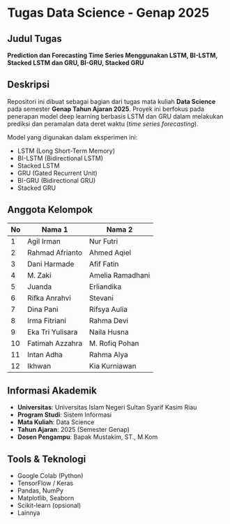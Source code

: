 # Tugas Data Science - Genap 2025

## Judul Tugas
**Prediction dan Forecasting Time Series Menggunakan LSTM, BI-LSTM, Stacked LSTM dan GRU, BI-GRU, Stacked GRU**


## Deskripsi
Repositori ini dibuat sebagai bagian dari tugas mata kuliah **Data Science** pada semester **Genap Tahun Ajaran 2025**. Proyek ini berfokus pada penerapan model deep learning berbasis LSTM dan GRU dalam melakukan prediksi dan peramalan data deret waktu (_time series forecasting_).

Model yang digunakan dalam eksperimen ini:
- LSTM (Long Short-Term Memory)
- BI-LSTM (Bidirectional LSTM)
- Stacked LSTM
- GRU (Gated Recurrent Unit)
- BI-GRU (Bidirectional GRU)
- Stacked GRU

## Anggota Kelompok

| No | Nama 1               | Nama 2             |
|----|----------------------|--------------------|
| 1  | Agil Irman           | Nur Futri          |
| 2  | Rahmad Afrianto      | Ahmed Aqiel        |
| 3  | Dani Harmade         | Afif Fatin         |
| 4  | M. Zaki              | Amelia Ramadhani   |
| 5  | Juanda               | Erliandika         |
| 6  | Rifka Anrahvi        | Stevani            |
| 7  | Dina Pani            | Rifsya Aulia       |
| 8  | Irma Fitriani        | Rahma Devi         |
| 9  | Eka Tri Yulisara     | Naila Husna        |
|10  | Fatimah Azzahra      | M. Rofiq Pohan     |
|11  | Intan Adha           | Rahma Alya         |
|12  | Ikhwan               | Kia Kurniawan      |

## Informasi Akademik
- **Universitas**: Universitas Islam Negeri Sultan Syarif Kasim Riau  
- **Program Studi**: Sistem Informasi  
- **Mata Kuliah**: Data Science  
- **Tahun Ajaran**: 2025 (Semester Genap)  
- **Dosen Pengampu**: Bapak Mustakim, ST., M.Kom  

## Tools & Teknologi
- Google Colab (Python)  
- TensorFlow / Keras  
- Pandas, NumPy  
- Matplotlib, Seaborn  
- Scikit-learn (opsional)  
- Lainnya  